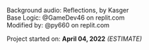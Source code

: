 Background audio: Reflections, by Kasger  
Base Logic: @GameDev46 on replit.com  
Modified by: @py660 on replit.com

Project started on: **April 04, 2022** *(ESTIMATE)*
